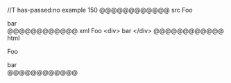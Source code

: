 //T has-passed:no
example 150
@@@@@@@@@@@@ src
Foo
<div>
bar
</div>
@@@@@@@@@@@@ xml
<?xml version="1.0" encoding="UTF-8"?>
<!DOCTYPE document SYSTEM "CommonMark.dtd">
<document xmlns="http://commonmark.org/xml/1.0">
  <paragraph>
    <text>Foo</text>
  </paragraph>
  <html_block>&lt;div&gt;
bar
&lt;/div&gt;
</html_block>
</document>
@@@@@@@@@@@@ html
<p>Foo</p>
<div>
bar
</div>
@@@@@@@@@@@@
